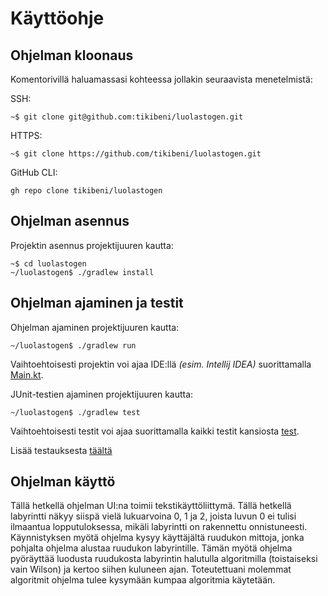 # Käyttöohje

## Ohjelman kloonaus
Komentorivillä haluamassasi kohteessa jollakin seuraavista menetelmistä:

SSH: 
```shell
~$ git clone git@github.com:tikibeni/luolastogen.git
```

HTTPS:
```shell
~$ git clone https://github.com/tikibeni/luolastogen.git
```

GitHub CLI:
```shell
gh repo clone tikibeni/luolastogen
```

## Ohjelman asennus

Projektin asennus projektijuuren kautta: 

```shell
~$ cd luolastogen
~/luolastogen$ ./gradlew install
```


## Ohjelman ajaminen ja testit

Ohjelman ajaminen projektijuuren kautta: 

```shell
~/luolastogen$ ./gradlew run
```

Vaihtoehtoisesti projektin voi ajaa IDE:llä _(esim. Intellij IDEA)_ suorittamalla [Main.kt](../src/main/kotlin/Main.kt).

JUnit-testien ajaminen projektijuuren kautta:

```shell
~/luolastogen$ ./gradlew test
```

Vaihtoehtoisesti testit voi ajaa suorittamalla kaikki testit kansiosta [test](../src/test).

Lisää testauksesta [täältä](testaus.md)


## Ohjelman käyttö

Tällä hetkellä ohjelman UI:na toimii tekstikäyttöliittymä. Tällä hetkellä labyrintti näkyy siispä vielä lukuarvoina 0,
1 ja 2, joista luvun 0 ei tulisi ilmaantua lopputuloksessa, mikäli labyrintti on rakennettu onnistuneesti.
Käynnistyksen myötä ohjelma kysyy käyttäjältä ruudukon mittoja, jonka pohjalta ohjelma alustaa ruudukon labyrintille.
Tämän myötä ohjelma pyöräyttää luodusta ruudukosta labyrintin halutulla algoritmilla (toistaiseksi vain Wilson) ja 
kertoo siihen kuluneen ajan. Toteutettuani molemmat algoritmit ohjelma tulee kysymään kumpaa algoritmia käytetään.
